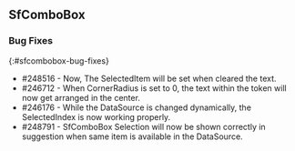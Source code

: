 ## SfComboBox

### Bug Fixes
{:#sfcombobox-bug-fixes}
* \#248516 - Now, The SelectedItem will be set when cleared the text.
* \#246712 - When CornerRadius is set to 0, the text within the token will now get arranged in the center.
* \#246176 - While the  DataSource is changed dynamically, the SelectedIndex is now working properly.
* \#248791 - SfComboBox Selection will now be shown correctly in suggestion when same item is available in the DataSource.